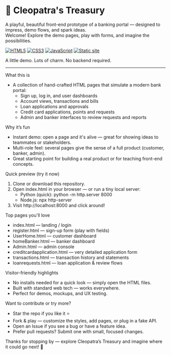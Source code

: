 
# 👑 Cleopatra's Treasury

A playful, beautiful front-end prototype of a banking portal — designed to impress, demo flows, and spark ideas.  
Welcome! Explore the demo pages, play with forms, and imagine the possibilities.

[![HTML5](https://img.shields.io/badge/HTML5-E34F26?logo=HTML5&logoColor=white&style=for-the-badge)](https://developer.mozilla.org/en-US/docs/Web/HTML)
[![CSS3](https://img.shields.io/badge/CSS3-1572B6?logo=CSS3&logoColor=white&style=for-the-badge)](https://developer.mozilla.org/en-US/docs/Web/CSS)
[![JavaScript](https://img.shields.io/badge/JavaScript-F7DF1E?logo=javascript&logoColor=black&style=for-the-badge)](https://developer.mozilla.org/en-US/docs/Web/JavaScript)
[![Static site](https://img.shields.io/badge/Static%20Site-lightgrey?style=for-the-badge)](https://pages.github.com)

A little demo. Lots of charm. No backend required.

---

What this is
- A collection of hand-crafted HTML pages that simulate a modern bank portal:
  - Sign up, log in, and user dashboards
  - Account views, transactions and bills
  - Loan applications and approvals
  - Credit card applications, points and requests
  - Admin and banker interfaces to review requests and reports

Why it’s fun
- Instant demo: open a page and it's alive — great for showing ideas to teammates or stakeholders.
- Multi-role feel: several pages give the sense of a full product (customer, banker, admin).
- Great starting point for building a real product or for teaching front-end concepts.

Quick preview (try it now)
1. Clone or download this repository.
2. Open index.html in your browser — or run a tiny local server:
   - Python (quick): python -m http.server 8000
   - Node.js: npx http-server
3. Visit http://localhost:8000 and click around!

Top pages you'll love
- index.html — landing / login
- register.html — sign-up form (play with fields)
- UserHome.html — customer dashboard
- homeBanker.html — banker dashboard
- Admin.html — admin console
- creditcardapplication.html — very detailed application form
- transactions.html — transaction history and statements
- loanrequests.html — loan application & review flows

Visitor-friendly highlights
- No installs needed for a quick look — simply open the HTML files.
- Built with standard web tech — works everywhere.
- Perfect for demos, mockups, and UX testing.

Want to contribute or try more?
- Star the repo if you like it ⭐
- Fork & play — customize the styles, add pages, or plug in a fake API.
- Open an Issue if you see a bug or have a feature idea.
- Prefer pull requests? Submit one with small, focused changes.

Thanks for stopping by — explore Cleopatra’s Treasury and imagine where it could go next! 👑
